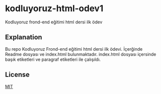 # kodluyoruz-html-odev1
Kodluyoruz frond-end eğitimi html dersi ilk ödev
## Explanation
Bu repo Kodluyoruz Frond-end eğitimi html dersi ilk ödevi. İçerğinde Readme dosyası ve index.html bulunmaktadır. index.html dosyası içersinde başık etiketleri ve paragraf etiketleri ile çalışıldı.
## License
[MIT](https://choosealicense.com/licenses/mit/)

